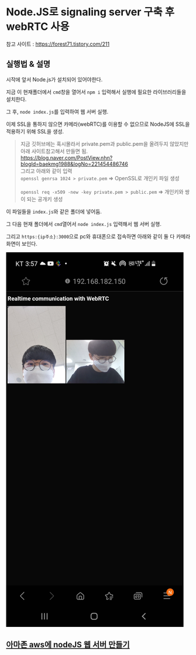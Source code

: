 # Node.JS로 signaling server 구축 후 webRTC 사용

참고 사이트 : https://forest71.tistory.com/211

## 실행법 & 설명

시작에 앞서 Node.js가 설치되어 있어야한다.

지금 이 현재폴더에서 `cmd`창을 열어서 `npm i` 입력해서 실행에 필요한 라이브러리들을 설치한다.

그 후, `node index.js`를 입력하여 웹 서버 실행.

이제 SSL을 통하지 않으면 카메라(webRTC)를 이용할 수 없으므로 NodeJS에 SSL을 적용하기 위해 SSL을 생성.
> 지금 깃허브에는 혹시몰라서 private.pem과 public.pem을 올려두지 않았지만 아래 사이트참고해서 만들면 됨.<br>
> https://blog.naver.com/PostView.nhn?blogId=baekmg1988&logNo=221454486746 <br>
> 그리고 아래와 같이 입력<Br>
> `openssl genrsa 1024 > private.pem`  => OpenSSL로 개인키 파일 생성   <br>   
> `openssl req -x509 -new -key private.pem > public.pem`  => 개인키와 쌍이 되는 공개키 생성<br>

이 파일들을 `index.js`와 같은 폴더에 넣어둠.

그 다음 현재 폴더에서 `cmd`열어서 `node index.js` 입력해서 웹 서버 실행.

그리고 `https:{ip주소}:3000`으로 pc와 휴대폰으로 접속하면 아래와 같이 둘 다 카메라 화면이 보인다.<br>

![webRTC2](./webRTC2.jpg)


## [아마존 aws에 nodeJS 웹 서버 만들기](https://blog-han.tistory.com/58)
